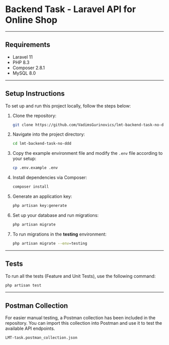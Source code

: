 # Backend Task - Laravel API for Online Shop

---

## Requirements
- Laravel 11
- PHP 8.3
- Composer 2.8.1
- MySQL 8.0

---

## Setup Instructions

To set up and run this project locally, follow the steps below:

1. Clone the repository:
    ```bash
    git clone https://github.com/VadimsGurinovics/lmt-backend-task-no-ddd.git
    ```

2. Navigate into the project directory:
    ```bash
    cd lmt-backend-task-no-ddd
    ```

3. Copy the example environment file and modify the `.env` file according to your setup:
    ```bash
    cp .env.example .env
    ```

4. Install dependencies via Composer:
    ```bash
    composer install
    ```

5. Generate an application key:
    ```bash
    php artisan key:generate
    ```

6. Set up your database and run migrations:
    ```bash
    php artisan migrate
    ```

7. To run migrations in the **testing** environment:
    ```bash
    php artisan migrate --env=testing
    ```

---

## Tests

To run all the tests (Feature and Unit Tests), use the following command:

```bash
php artisan test
```

---

## Postman Collection

For easier manual testing, a Postman collection has been included in the repository. You can import this collection into Postman and use it to test the available API endpoints.
```bash
LMT-task.postman_collection.json
```
